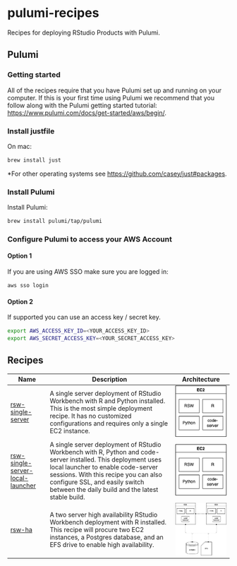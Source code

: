 # pulumi-recipes

Recipes for deploying RStudio Products with Pulumi.

## Pulumi

### Getting started

All of the recipes require that you have Pulumi set up and running on your computer. If this is your first time using Pulumi we recommend that you follow along with the Pulumi getting started tutorial: <https://www.pulumi.com/docs/get-started/aws/begin/>.

### Install justfile

On mac:

```bash
brew install just
```

*For other operating systems see <https://github.com/casey/just#packages>.

### Install Pulumi

Install Pulumi:

```bash
brew install pulumi/tap/pulumi
```

### Configure Pulumi to access your AWS Account

#### Option 1

If you are using AWS SSO make sure you are logged in:

```bash
aws sso login
```

#### Option 2

If supported you can use an access key / secret key.

```bash
export AWS_ACCESS_KEY_ID=<YOUR_ACCESS_KEY_ID>
export AWS_SECRET_ACCESS_KEY=<YOUR_SECRET_ACCESS_KEY>
```

## Recipes

| Name                                                         | Description                                                  | Architecture                                                 |
| ------------------------------------------------------------ | ------------------------------------------------------------ | ------------------------------------------------------------ |
| [rsw-single-server](recipes/rsw-single-server/)              | A single server deployment of RStudio Workbench with R and Python installed. This is the most simple deployment recipe. It has no customized configurations and requires only a single EC2 instance. | ![](recipes/rsw-single-server-local-launcher/infra.drawio.png) |
| [rsw-single-server-local-launcher](recipes/rsw-single-server-local-launcher/) | A single server deployment of RStudio Workbench with R, Python and code-server installed. This deployment uses local launcher to enable code-server sessions. With this recipe you can also configure SSL, and easily switch between the daily build and the latest stable build. | ![](recipes/rsw-single-server-local-launcher/infra.drawio.png) |
| [rsw-ha](recipes/rsw-ha/)                                    | A two server high availability RStudio Workbench deployment with R installed. This recipe will procure two EC2 instances, a Postgres database, and an EFS drive to enable high availability. | ![](recipes/rsw-ha/infra.drawio.png)                         |
